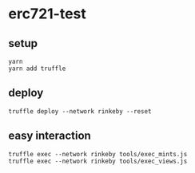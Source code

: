 # erc721-test

## setup
```
yarn
yarn add truffle
```

## deploy
```
truffle deploy --network rinkeby --reset
```

## easy interaction
```
truffle exec --network rinkeby tools/exec_mints.js
truffle exec --network rinkeby tools/exec_views.js
```
